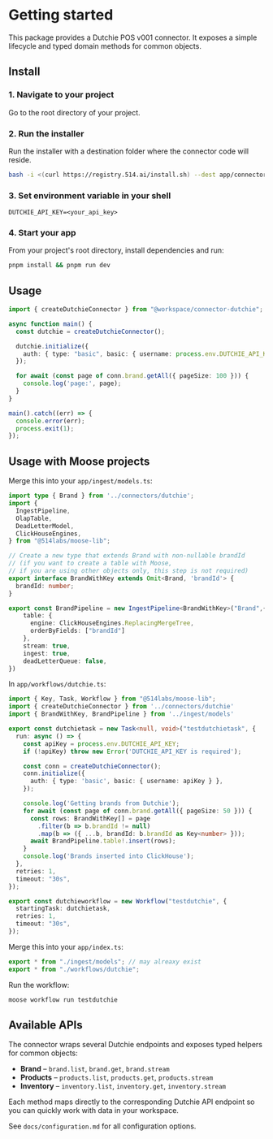 # Getting started

This package provides a Dutchie POS v001 connector. It exposes a simple lifecycle and typed domain methods for common objects.

## Install

### 1. Navigate to your project

Go to the root directory of your project.

### 2. Run the installer

Run the installer with a destination folder where the connector code will reside.

```bash
bash -i <(curl https://registry.514.ai/install.sh) --dest app/connectors/dutchie dutchie v001 514-labs typescript open-api
```

### 3. Set environment variable in your shell
```
DUTCHIE_API_KEY=<your_api_key>
```

### 4. Start your app

From your project's root directory, install dependencies and run:

```bash
pnpm install && pnpm run dev
```

## Usage

```ts
import { createDutchieConnector } from "@workspace/connector-dutchie";

async function main() {
  const dutchie = createDutchieConnector();

  dutchie.initialize({
    auth: { type: "basic", basic: { username: process.env.DUTCHIE_API_KEY! } },
  });

  for await (const page of conn.brand.getAll({ pageSize: 100 })) {
    console.log('page:', page);
  }
}

main().catch((err) => {
  console.error(err);
  process.exit(1);
});
```

## Usage with Moose projects

Merge this into your `app/ingest/models.ts`:

```ts
import type { Brand } from '../connectors/dutchie';
import {
  IngestPipeline,
  OlapTable,
  DeadLetterModel,
  ClickHouseEngines,
} from "@514labs/moose-lib";

// Create a new type that extends Brand with non-nullable brandId 
// (if you want to create a table with Moose, 
// if you are using other objects only, this step is not required)
export interface BrandWithKey extends Omit<Brand, 'brandId'> {
  brandId: number;
}

export const BrandPipeline = new IngestPipeline<BrandWithKey>("Brand",{
    table: {
      engine: ClickHouseEngines.ReplacingMergeTree,
      orderByFields: ["brandId"]
    },
    stream: true,
    ingest: true,
    deadLetterQueue: false,
})
```

In `app/workflows/dutchie.ts`:

```ts
import { Key, Task, Workflow } from "@514labs/moose-lib";
import { createDutchieConnector } from '../connectors/dutchie'
import { BrandWithKey, BrandPipeline } from '../ingest/models'

export const dutchietask = new Task<null, void>("testdutchietask", {
  run: async () => {
    const apiKey = process.env.DUTCHIE_API_KEY;
    if (!apiKey) throw new Error('DUTCHIE_API_KEY is required');

    const conn = createDutchieConnector();
    conn.initialize({
      auth: { type: 'basic', basic: { username: apiKey } },
    });

    console.log('Getting brands from Dutchie');
    for await (const page of conn.brand.getAll({ pageSize: 50 })) {
      const rows: BrandWithKey[] = page
        .filter(b => b.brandId != null)
        .map(b => ({ ...b, brandId: b.brandId as Key<number> }));
      await BrandPipeline.table!.insert(rows);
    }
    console.log('Brands inserted into ClickHouse');
  },
  retries: 1,
  timeout: "30s",
});

export const dutchieworkflow = new Workflow("testdutchie", {
  startingTask: dutchietask,
  retries: 1,
  timeout: "30s",
});
```

Merge this into your `app/index.ts`:

```ts
export * from "./ingest/models"; // may alreaxy exist
export * from "./workflows/dutchie";
```

Run the workflow:

```bash
moose workflow run testdutchie
```

## Available APIs

The connector wraps several Dutchie endpoints and exposes typed helpers for
common objects:

- **Brand** – `brand.list`, `brand.get`, `brand.stream`
- **Products** – `products.list`, `products.get`, `products.stream`
- **Inventory** – `inventory.list`, `inventory.get`, `inventory.stream`

Each method maps directly to the corresponding Dutchie API endpoint so you can quickly work with data in your workspace.

See `docs/configuration.md` for all configuration options.
